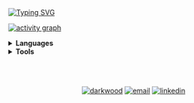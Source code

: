 <a href="https://git.io/typing-svg">
    <img src="https://readme-typing-svg.demolab.com?font=Poppins&size=30&duration=4000&pause=250&color=1ABED1&width=435&lines=Hi%2C+I'm+Madison+Han!;%F0%9F%8F%AB+University+of+Waterloo;Site+in+sidebar!" alt="Typing SVG" />
  </a>

  <!-- react-dark, react, high-contrast, github-compact. custom title has invisible character in between marks here: "‎"	-->
[![activity graph](https://github-readme-activity-graph.vercel.app/graph?username=madison-han&custom_title=‎&theme=react-dark&hide_border=true)](https://github.com/ashutosh00710/github-readme-activity-graph)



<!-- ### `Languages` -->
<div align="left">  
<details padding="100px">
  <summary> <b>Languages</b> </summary>
  &nbsp;&nbsp;&nbsp;<img src="https://skillicons.dev/icons?i=cpp,c,python,js,java,html,css,bash,r&theme=dark" height=425 width=425 alt="Programming Languages"/>  
  
<!--
  [<img src="https://img.shields.io/badge/C++-282C34?logo=cplusplus&logoColor=00599C" alt="C++ logo" title="C++" height="50" />][bracket]&nbsp;
  [<img src="https://img.shields.io/badge/C-282C34?logo=c&logoColor=A8B9CC" alt="C logo" title="C" height="50" />][bracket]&nbsp;
  [<img src="https://img.shields.io/badge/Python-282C34?logo=python&logoColor=3776AB" alt="Python logo" title="Python" height="50" />][bracket]&nbsp;
  [<img src="https://img.shields.io/badge/JavaScript-282C34?logo=javascript&logoColor=F7DF1E" alt="JavaScript logo" title="JavaScript" height="50" />][bracket]&nbsp;
  [<img src="https://img.shields.io/badge/Java-282C34?logo=openjdk&logoColor=ED8B00" alt="Java logo" title="Java" height="50" />][bracket]&nbsp;
  [<img src="https://img.shields.io/badge/HTML5-282C34?logo=html5&logoColor=E34F26" alt="HTML5 logo" title="HTML5" height="50" />][bracket]&nbsp;
  [<img src="https://img.shields.io/badge/CSS-282C34?logo=css3&logoColor=1572B6" alt="CSS3 logo" title="CSS3" height="50" />][bracket]&nbsp;
  [<img src="https://img.shields.io/badge/Bash-282C34?logo=gnubash&logoColor=4EAA25" alt="Bash logo" title="Bash" height="50" />][bracket]&nbsp;
  [<img src="https://img.shields.io/badge/R-282C34?logo=r&logoColor=276DC3" alt="R logo" title="R" height="50" />][bracket]&nbsp;
-->
</details>

<details >
  <summary> <b>Tools</b> </summary>

  &nbsp;&nbsp;&nbsp;<img src="https://skillicons.dev/icons?i=npm,powershell,graphql,gatsby,react,nodejs,git,vercel,vscode&theme=dark" height=425 width=425 alt="Tools" />
  
  <!--
  [<img src="https://img.shields.io/badge/npm-282C34?logo=npm&logoColor=CB3837" alt="npm logo" title="npm" height="50" />][bracket]&nbsp;
  [<img src="https://img.shields.io/badge/PowerShell-282C34?logo=powershell&logoColor=5391FE" alt="PowerShell logo" title="PowerShell" height="50" />][bracket]&nbsp;
  [<img src="https://img.shields.io/badge/GraphQL-282C34?logo=graphql&logoColor=E10098" alt="GraphQL logo" title="GraphQL" height="50" />][bracket]&nbsp;
  [<img src="https://img.shields.io/badge/Gatsby-282C34?logo=gatsby&logoColor=663399" alt="Gatsby logo" title="Gatsby" height="50" />][bracket]&nbsp;
  [<img src="https://img.shields.io/badge/React-282C34?logo=react&logoColor=61DAFB" alt="React logo" title="React" height="50" />][bracket]&nbsp;
  [<img src="https://img.shields.io/badge/Node.js-282C34?logo=nodedotjs&logoColor=339933" alt="Node.js logo" title="Node.js" height="50" />][bracket]&nbsp;
  [<img src="https://img.shields.io/badge/Git-282C34?logo=git&logoColor=F05032" alt="Git logo" title="Git" height="50" />][bracket]&nbsp;
  [<img src="https://img.shields.io/badge/Vercel-282C34?logo=vercel&logoColor=000000" alt="Vercel logo" title="Vercel" height="50" />][bracket]&nbsp;
  [<img src="https://img.shields.io/badge/VS%20Code-282C34?logo=visualstudiocode&logoColor=007ACC" alt="VS Code logo" title="VS Code" height="50" />][bracket]&nbsp;
  -->
</details>
</div>

<br/><br/>
<p align='center'>
  <a href="https://madisonhan.vercel.app" target="_blank"><img src="https://img.icons8.com/fluent/36/000000/domain.png" alt="darkwood"/></a>
  <a href="mailto:madisonhan04@gmail.com" target="_blank"><img src="https://img.icons8.com/color/36/000000/gmail.png" alt="email"/></a>
  <a href="https://www.linkedin.com/in/madisonhan04" target="_blank"><img src="https://img.icons8.com/color/36/000000/linkedin.png" alt="linkedin"/></a>
</p>

[bracket]: #bracket
<!--
<!-- For pinned repositories 
https://gist.github.com/ 


-->
